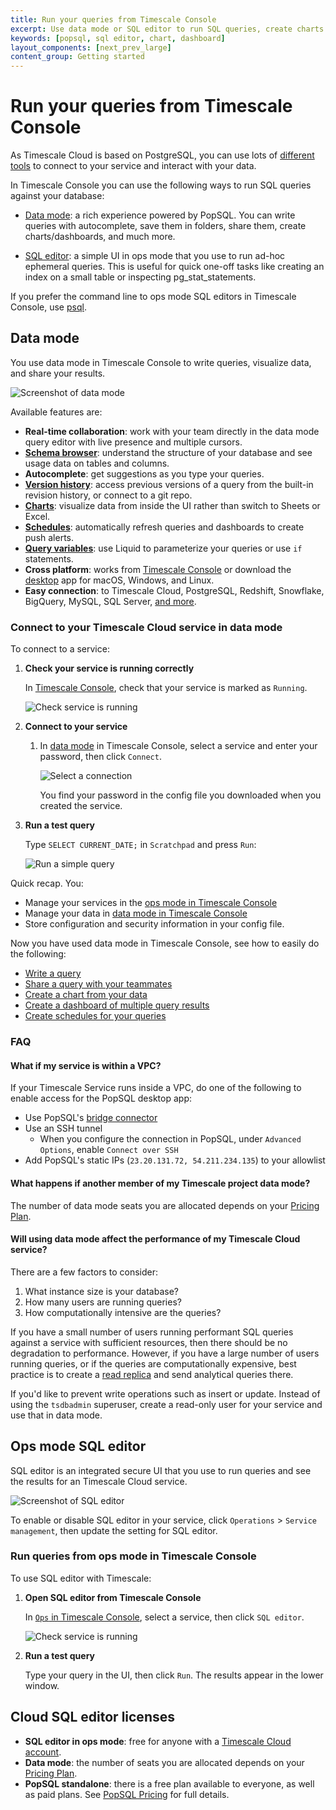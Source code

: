 ```yaml
---
title: Run your queries from Timescale Console
excerpt: Use data mode or SQL editor to run SQL queries, create charts and dashboards, and collaborate with teammates.
keywords: [popsql, sql editor, chart, dashboard]
layout_components: [next_prev_large]
content_group: Getting started
---
```


# Run your queries from Timescale Console

As Timescale Cloud is based on PostgreSQL, you can use lots of [different tools][integrations] to 
connect to your service and interact with your data. 

In Timescale Console you can use the following ways to run SQL queries against your database:

- [Data mode][run-popsql]: a rich experience powered by PopSQL. You can write queries with 
  autocomplete, save them in folders, share them, create charts/dashboards, and much more.

- [SQL editor][run-sqleditor]: a simple UI in ops mode that you use to run ad-hoc ephemeral 
  queries. This is useful for quick one-off tasks like creating an index on a small table or 
  inspecting pg_stat_statements.


If you prefer the command line to ops mode SQL editors in Timescale Console, use [psql][install-psql].

## Data mode

You use data mode in Timescale Console to write queries, visualize data, and share your results. 

![Screenshot of data mode](https://assets.timescale.com/docs/images/data-mode-schema-chart.png)

Available features are:

- **Real-time collaboration**: work with your team directly in the data mode query editor with live presence and multiple 
   cursors.
- **[Schema browser](https://docs.popsql.com/docs/schema)**: understand the structure of your database and see usage data on tables and columns.
- **Autocomplete**: get suggestions as you type your queries.
- **[Version history](https://docs.popsql.com/docs/version-history)**: access previous versions of a query from the built-in revision history, or connect to a 
  git repo.
- **[Charts](https://docs.popsql.com/docs/creating-charts)**: visualize data from inside the UI rather than switch to Sheets or Excel.
- **[Schedules](https://docs.popsql.com/docs/scheduled-queries)**: automatically refresh queries and dashboards to create push alerts.
- **[Query variables](https://docs.popsql.com/docs/query-variables)**: use Liquid to parameterize your queries or use `if` statements.
- **Cross platform**:  works from [Timescale Console][portal-data-mode] or download the 
  [desktop](https://popsql.com/download) app for macOS, Windows, and Linux.
- **Easy connection**: to Timescale Cloud, PostgreSQL, Redshift, Snowflake, BigQuery, MySQL, SQL Server, [and more](https://popsql.com/connections).

### Connect to your Timescale Cloud service in data mode

<Procedure>

To connect to a service:

1. **Check your service is running correctly**

   In [Timescale Console][services-portal], check that your service is marked as `Running`.

   ![Check service is running](https://assets.timescale.com/docs/images/console-services-view.png)

1. **Connect to your service**

   1. In [data mode][portal-data-mode] in Timescale Console, select a service and enter your password, then click `Connect`.

      ![Select a connection](https://assets.timescale.com/docs/images/data-mode-connections.png)

      You find your password in the config file you downloaded when you created the service.

1. **Run a test query**

   Type `SELECT CURRENT_DATE;` in `Scratchpad` and press `Run`: 

   ![Run a simple query](https://assets.timescale.com/docs/images/data-mode-scratchpad.png)


Quick recap. You:
- Manage your services in the [ops mode in Timescale Console][portal-ops-mode]
- Manage your data in [data mode in Timescale Console][portal-data-mode]
- Store configuration and security information in your config file.

</Procedure>


Now you have used data mode in Timescale Console, see how to easily do the following:

- [Write a query](https://docs.popsql.com/docs/writing-a-query)
- [Share a query with your
  teammates](https://docs.popsql.com/docs/sharing-a-link-to-your-query-and-results)
- [Create a chart from your
  data](https://docs.popsql.com/docs/creating-charts)
- [Create a dashboard of multiple query
  results](https://docs.popsql.com/docs/creating-dashboards)
- [Create schedules for your
  queries](https://docs.popsql.com/docs/scheduled-queries)



### FAQ

#### What if my service is within a VPC?

If your Timescale Service runs inside a VPC, do one of the following to enable access for the PopSQL desktop app:

- Use PopSQL's [bridge connector](https://docs.popsql.com/docs/bridge-connector)
- Use an SSH tunnel
  - When you configure the connection in PopSQL, under `Advanced Options`, enable `Connect over SSH`
- Add PopSQL's static IPs (`23.20.131.72, 54.211.234.135`) to your allowlist

#### What happens if another member of my Timescale project data mode?

The number of data mode seats you are allocated depends on your
[Pricing Plan][pricing-plan-features].

#### Will using data mode affect the performance of my Timescale Cloud service?

There are a few factors to consider:

1. What instance size is your database?
1. How many users are running queries?
1. How computationally intensive are the queries?

If you have a small number of users running performant SQL queries against a
service with sufficient resources, then there should be no degradation to
performance. However, if you have a large number of users running queries, or if 
the queries are computationally expensive, best practice is to create 
a [read replica][readreplica] and send analytical queries there.

If you'd like to prevent write operations such as insert or update. Instead 
of using the `tsdbadmin` superuser, create a read-only user for your service and
use that in data mode.



## Ops mode SQL editor

SQL editor is an integrated secure UI that you use to run queries and see the results
for an Timescale Cloud service.

![Screenshot of SQL editor](https://assets.timescale.com/docs/images/sqleditor.png)

To enable or disable SQL editor in your service, click `Operations` > `Service management`, then
update the setting for SQL editor.

### Run queries from ops mode in Timescale Console

<Procedure>

To use SQL editor with Timescale:

1.  **Open SQL editor from Timescale Console**

    In [`Ops` in Timescale Console][portal-ops-mode], select a service, then click `SQL editor`.

    ![Check service is running](https://assets.timescale.com/docs/images/ops-view-sql-editor.png)

4. **Run a test query**

   Type your query in the UI, then click `Run`. The results appear in the lower window.

</Procedure>


## Cloud SQL editor licenses

* **SQL editor in ops mode**: free for anyone with a [Timescale Cloud account][create-cloud-account].
* **Data mode**: the number of seats you are allocated depends on your [Pricing Plan][pricing-plan-features].
* **PopSQL standalone**: there is a free plan available to everyone, as well as paid plans. See  [PopSQL Pricing](https://popsql.com/pricing) for full 
  details.



[readreplica]: /use-timescale/:currentVersion:/ha-replicas/read-scaling/
[run-popsql]: /getting-started/:currentVersion:/run-queries-from-console/#data-mode
[run-sqleditor]: /getting-started/:currentVersion:/run-queries-from-console/#sql-editor
[integrations]: /use-timescale/:currentVersion:/integrations/query-admin/
[timescale-console]: https://console.cloud.timescale.com/
[portal-ops-mode]: https://console.cloud.timescale.com/dashboard/services
[pricing-plan-features]: https://www.timescale.com/pricing#features
[install-psql]: /use-timescale/:currentVersion:/integrations/query-admin/psql/
[create-cloud-account]: /getting-started/:currentVersion:/services/#create-a-timescale-cloud-account
[portal-data-mode]: https://console.cloud.timescale.com/dashboard/services?popsql
[services-portal]: https://console.cloud.timescale.com/dashboard/services
